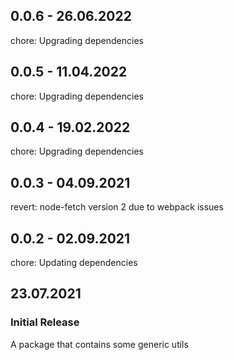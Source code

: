 ## 0.0.6 - 26.06.2022

chore: Upgrading dependencies

## 0.0.5 - 11.04.2022

chore: Upgrading dependencies

## 0.0.4 - 19.02.2022

chore: Upgrading dependencies

## 0.0.3 - 04.09.2021

revert: node-fetch version 2 due to webpack issues

## 0.0.2 - 02.09.2021

chore: Updating dependencies

## 23.07.2021

### Initial Release

A package that contains some generic utils
